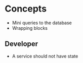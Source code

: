 # Concepts

- Mini queries to the database
- Wrapping blocks

## Developer

- A service should not have state
